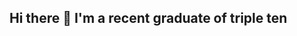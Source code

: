## Hi there 👋 I'm a recent graduate of triple ten

<!--
**11xris/11xris** is a ✨ _special_ ✨ repository because its `README.md` (this file) appears on your GitHub profile.

   My name is Christian and I am a Business Analyst that recently graduated form triple ten where I worked on 6 projects that were modeled after real world assignments. I have experience in SQL, Tableau, Pivot Tables, Microsoft Power BI, data visualization and business analytics. My goal is to use my skills to best promote growth and understanding with data.

Here are some ideas to get you started:

- 🔭 I an currently learning to be a data analysit
- 🌱 I’m currently learning ...
- 👯 I’m looking to collaborate on ...
- 🤔 I’m looking for help with ...
- 💬 Ask me about ...
- 📫 How to reach me: ...
- 😄 Pronouns: ...
- ⚡ Fun fact: ...
-->
